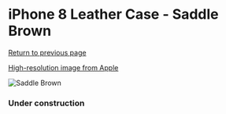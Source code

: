 # iPhone 8 Leather Case - Saddle Brown

[Return to previous page](/iphone_7)

[High-resolution image from Apple](https://store.storeimages.cdn-apple.com/8756/as-images.apple.com/is/MQH72?wid=4500&hei=4500&fmt=png)

<div style="width: 384px"><img src="/everyphone/MQH72.png" alt="Saddle Brown"></div>

### Under construction
